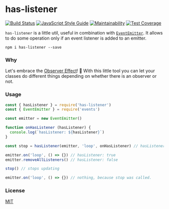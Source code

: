 # has-listener

<a href="https://travis-ci.org/martinheidegger/has-listener"><img src="https://travis-ci.org/martinheidegger/has-listener.svg?branch=master" alt="Build Status"/></a>
[![JavaScript Style Guide](https://img.shields.io/badge/code_style-standard-brightgreen.svg)](https://standardjs.com)
[![Maintainability](https://api.codeclimate.com/v1/badges/fe7f58777d60b93f2e42/maintainability)](https://codeclimate.com/github/martinheidegger/has-listener/maintainability)
[![Test Coverage](https://api.codeclimate.com/v1/badges/fe7f58777d60b93f2e42/test_coverage)](https://codeclimate.com/github/martinheidegger/has-listener/test_coverage)

`has-listener` is a little util, useful in combination with [`EventEmitter`][events].
It allows to do some operation only if an event listener is added to an emitter.

[events]: https://nodejs.org/api/events.html#events_class_eventemitter

`npm i has-listener --save`

### Why

Let's embrace the [Observer Effect][observer-effect]! 👀 With this little tool you can 
let your classes do different things depending on whether there is an observer or not.

[observer-effect]: https://en.wikipedia.org/wiki/Observer_effect_(physics)

### Usage

```js
const { hasListener } = require('has-listener')
const { EventEmitter } = require('events')

const emitter = new EventEmitter()

function onHasListener (hasListener) {
  console.log(`hasListener: ${hasListener}`)
}

const stop = hasListener(emitter, 'loop', onHasListener) // hasListener: false

emitter.on('loop', () => {}) // hasListener: true
emitter.removeAllListeners() // hasListener: false

stop() // stops updating

emitter.on('loop', () => {}) // nothing, because stop was called.
```

### License

[MIT](./LICENSE)
